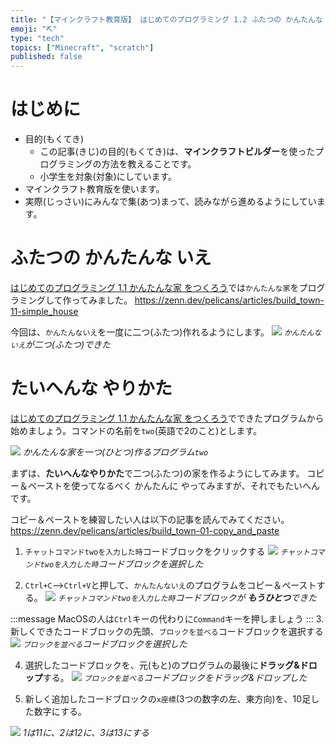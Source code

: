 ```yaml
---
title: "【マインクラフト教育版】 はじめてのプログラミング 1.2 ふたつの かんたんな いえ"
emoji: "⛏️"
type: "tech"
topics: ["Minecraft", "scratch"]
published: false
---
```


# はじめに
- 目的(もくてき)
  - この記事(きじ)の目的(もくてき)は、**マインクラフトビルダー**を使ったプログラミングの方法を教えることです。
  - 小学生を対象(対象)にしています。
- マインクラフト教育版を使います。
- 実際(じっさい)にみんなで集(あつ)まって、読みながら進めるようにしています。

# ふたつの かんたんな いえ
[はじめてのプログラミング 1.1 かんたんな家 をつくろう](https://zenn.dev/pelicans/articles/build_town-11-simple_house)では`かんたんな家`をプログラミングして作ってみました。
https://zenn.dev/pelicans/articles/build_town-11-simple_house

今回は、`かんたんないえ`を一度に二つ(ふたつ)作れるようにします。
![](/images/build_town-12-two_simple_house/2024-02-11-07-24-11.png)
*`かんたんないえ`が二つ(ふたつ)できた*

# たいへんな やりかた
[はじめてのプログラミング 1.1 かんたんな家 をつくろう](https://zenn.dev/pelicans/articles/build_town-11-simple_house)でできたプログラムから始めましょう。コマンドの名前を`two`(英語で2のこと)とします。

![](/images/build_town-12-two_simple_house/2024-02-11-07-33-59.png)
*かんたんな家を一つ(ひとつ)作るプログラム`two`*

まずは、**たいへんなやりかた**で二つ(ふたつ)の家を作るようにしてみます。
コピー＆ペーストを使ってなるべく かんたんに やってみますが、それでもたいへんです。

コピー＆ペーストを練習したい人は以下の記事を読んでみてください。
https://zenn.dev/pelicans/articles/build_town-01-copy_and_paste

1. `チャットコマンドtwoを入力した時`コードブロックをクリックする
![](/images/build_town-12-two_simple_house/2024-02-11-07-38-37.png)
*`チャットコマンドtwoを入力した時`コードブロックを選択した*

2. `Ctrl+C`-->`Ctrl+V`と押して、`かんたんないえ`のプログラムをコピー＆ペーストする。
![](/images/build_town-12-two_simple_house/2024-02-11-07-43-00.png)
*`チャットコマンドtwoを入力した時`コードブロックが **もうひとつ**できた*
<!-- ***toha*** -->
:::message
MacOSの人は`Ctrl`キーの代わりに`Command`キーを押しましょう
:::
3. 新しくできたコードブロックの先頭、`ブロックを並べる`コードブロックを選択する
![](/images/build_town-12-two_simple_house/2024-02-11-07-46-18.png)
*`ブロックを並べる`コードブロックを選択した*

4. 選択したコードブロックを、元(もと)のプログラムの最後に**ドラッグ&ドロップ**する。
![](/images/build_town-12-two_simple_house/2024-02-11-07-51-25.png)
*`ブロックを並べる`コードブロックをドラッグ&ドロップした*

5. 新しく追加したコードブロックの`x座標`(3つの数字の左、東方向)を、10足した数字にする。
<!-- ![](/images/build_town-12-two_simple_house/2024-02-11-07-53-50.png) -->
![](/images/build_town-12-two_simple_house/add_number.png)
*1は11に、2は12に、3は13にする*

